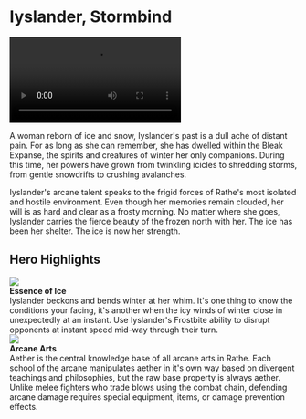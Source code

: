 # Iyslander, Stormbind

<video controls autoplay loop playsinline>
  <source src="https://media.githubusercontent.com/media/nathaneastwood/fablore/main/src/heroes-of-rathe/media/iyslander.mp4" type="video/mp4">
</video>

A woman reborn of ice and snow, Iyslander's past is a dull ache of distant pain. For as long as she can remember, she has dwelled within the Bleak Expanse, the spirits and creatures of winter her only companions. During this time, her powers have grown from twinkling icicles to shredding storms, from gentle snowdrifts to crushing avalanches.

Iyslander's arcane talent speaks to the frigid forces of Rathe's most isolated and hostile environment. Even though her memories remain clouded, her will is as hard and clear as a frosty morning. No matter where she goes, Iyslander carries the fierce beauty of the frozen north with her. The ice has been her shelter. The ice is now her strength.

## Hero Highlights

<div class="hero-container">
  <img src="https://media.githubusercontent.com/media/nathaneastwood/fablore/main/src/heroes-of-rathe/media/iyslander-essence-of-ice.webp" class="hero-icon" />
  <div class="hero-content">
    <b>Essence of Ice</b><br>
    Iyslander beckons and bends winter at her whim. It's one thing to know the conditions your facing, it's another when the icy winds of winter close in unexpectedly at an instant. Use Iyslander's Frostbite ability to disrupt opponents at instant speed mid-way through their turn.
  </div>
</div>

<div class="hero-container">
  <img src="https://media.githubusercontent.com/media/nathaneastwood/fablore/main/src/heroes-of-rathe/media/iyslander-arcane-arts.webp" class="hero-icon" />
  <div class="hero-content">
    <b>Arcane Arts</b><br>
    Aether is the central knowledge base of all arcane arts in Rathe. Each school of the arcane manipulates aether in it's own way based on divergent teachings and philosophies, but the raw base property is always aether. Unlike melee fighters who trade blows using the combat chain, defending arcane damage requires special equipment, items, or damage prevention effects.
  </div>
</div>
